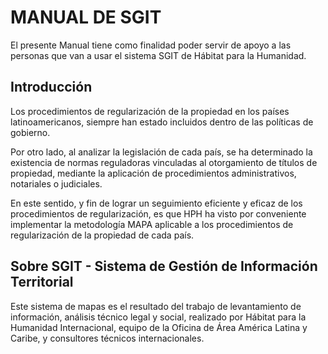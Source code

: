 # MANUAL DE SGIT

El presente Manual tiene como finalidad poder servir de apoyo a las personas que van a usar el sistema SGIT de Hábitat para la Humanidad.



## Introducción

Los procedimientos de regularización de la propiedad en los países latinoamericanos, siempre han estado incluidos dentro de las políticas de gobierno.

Por otro lado, al analizar la legislación de cada país, se ha determinado la existencia de normas reguladoras vinculadas al otorgamiento de títulos de propiedad, mediante la aplicación de procedimientos administrativos, notariales o judiciales.

En este sentido, y fin de lograr un seguimiento eficiente y eficaz de los procedimientos de regularización, es que HPH ha visto por conveniente implementar la metodología MAPA aplicable a los procedimientos de regularización de la propiedad de cada país.



## Sobre SGIT - Sistema de Gestión de Información Territorial

Este sistema de mapas es el resultado del trabajo de levantamiento de información, análisis técnico legal y social, realizado por Hábitat para la Humanidad Internacional, equipo de la Oficina de Área América Latina y Caribe, y consultores técnicos internacionales.

